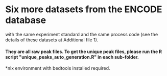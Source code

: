 # Six more datasets from the ENCODE database 
with the same experiment standard and the same process code (see the details of these datasets at Additional file 1).

#### They are all raw peak files. To get the unique peak files, please run the R script "unique_peaks_auto_generation.R" in each sub-folder.

*nix environment with bedtools installed required.

